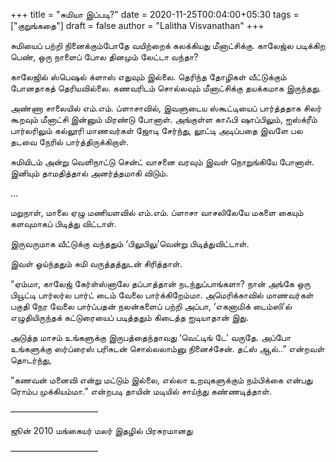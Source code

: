 +++
title = "சுமியா இப்படி?"
date = 2020-11-25T00:04:00+05:30
tags = ["குறுங்கதை"]
draft = false
author = "Lalitha Visvanathan"
+++

சுமியைப் பற்றி நினைக்கும்போதே வயிற்றைக் கலக்கியது மீனாட்சிக்கு. காலேஜ்ல படிக்கிற பெண், ஒரு நாளைப் போல தினமும் லேட்டா வந்தா?

காலேஜில் ஸ்பெஷல் க்ளாஸ் எதுவும் இல்லை. தெரிந்த தோழிகள் வீட்டுக்கும் போனதாகத் தெரியவில்லை. கணவரிடம் சொல்லவும் மீனாட்சிக்கு தயக்கமாக இருந்தது.

அண்ணா சாலையில் எம்.எம். ப்ளாசாவில், இவளுடைய ஸ்கூட்டியைப் பார்த்ததாக சிலர் கூறவும் மீனாட்சி இன்னும் மிரண்டு போனாள். அங்குள்ள காஃபி ஷாப்பிலும், ஐஸ்க்ரீம் பார்லரிலும் கல்லூரி மாணவர்கள் ஜோடி சேர்ந்து, லூட்டி அடிப்பதை இவளே பல தடவை நேரில் பார்த்திருக்கிறாள்.

சுமியிடம் அன்று வெளிநாட்டு சென்ட் வாசனை வரவும் இவள் நொறுங்கியே போனாள். இனியும் தாமதித்தால் அனர்த்தமாகி விடும்.

…

மறுநாள், மாலை ஏழு மணியளவில் எம்.எம். ப்ளாசா வாசலிலேயே மகளை கையும் களவுமாகப் பிடித்து விட்டாள்.

இருவருமாக வீட்டுக்கு வந்ததும் ‘பிலுபிலு’வென்று பிடித்துவிட்டாள்.

இவள் ஓய்ந்ததும் சுமி வருத்தத்துடன் சிரித்தாள்.

“ஏம்மா, காலேஜ் கேர்ள்ஸ்னாலே தப்பாத்தான் நடந்துப்பாங்களா? நான் அங்கே ஒரு பியூட்டி பார்லர்ல பார்ட் டைம் வேலை பார்க்கிறேம்மா. அமெரிக்காவில் மாணவர்கள் பகுதி நேர வேலை பார்ப்பதன் நலன்களைப் பற்றி அப்பா, ‘எகனாமிக் டைம்ஸி’ல் எழுதியிருந்தக் கட்டுரையைப் படித்ததும் கிடைத்த ஐடியாதான் இது.

அடுத்த மாசம் உங்களுக்கு இருபத்தைந்தாவது ‘வெட்டிங் டே’ வருதே. அப்போ உங்களுக்கு ஸர்ப்ரைஸ் பரிசுடன் சொல்லலாம்னு நினைச்சேன். தட்ஸ் ஆல்..” என்றவள் தொடர்ந்து,

“கணவன் மனைவி என்று மட்டும் இல்லை, எல்லா உறவுகளுக்கும் நம்பிக்கை என்பது  ரொம்ப முக்கியம்மா.” என்றபடி தாயின் மடியில் சாய்ந்து கண்ணடித்தாள்.

——————————

ஜூன் 2010 மங்கையர் மலர் இதழில் பிரசுரமானது

——————————
